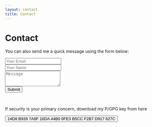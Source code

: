 ```yaml
---
layout: contact
title: Contact
---
```


<link href="/assets/css/contact.css" rel="stylesheet"/>

<!--contactme form-->
<div id="contactme-section">
<h1 id="contact">Contact</h1>
<form action="https://formspree.io/kevy.vinu@gmail.com" method="POST" class="form" id="contact-form">
  <p>You can also send me a quick message using the form below:</p>
  <div class="row">
    <div class="col-xs-6">
      <input type="email" name="_replyto" class="form-control input-lg" placeholder="Your Email" title="Email">
    </div>
    <div class="col-xs-6">
      <input type="text" name="name" class="form-control input-lg" placeholder="Your Name" title="Name">
    </div>
  </div>
  <input type="hidden" name="_subject" value="New submission from linuxmate.ml">
  <textarea type="text" name="content" class="form-control input-lg" placeholder="Message" title="Message" required="required" rows="3"></textarea>
  <input type="text" name="_gotcha" style="display:none">
  <input type="hidden" name="_next" value="./aboutme?message=Your message was sent successfully, thanks!" />
<br>
  <button type="submit" class="btn btn-lg btn-primary">Submit</button>
</form>

<br>
<form method="get" action="https://goo.gl/5w8ccu" id="contact-form">
<p>If security is your primary concern, download my P/GPG key from here</p>
<button type="submit" class="btn btn-lg btn-primary">14D8 B939 7A8F 10DA 44B0  0FE3 B5CC F2B7 D917 627C</button>
</form>
